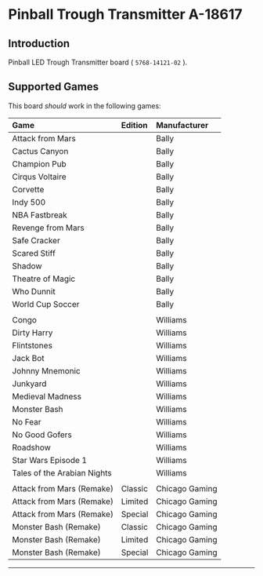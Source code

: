 # Pinball Trough Transmitter A-18617

## Introduction

Pinball LED Trough Transmitter board ( `5768-14121-02` ).

## Supported Games

This board _should_ work in the following games:

|Game                       |Edition |Manufacturer  |
|:---                       |:---    |:---          |
|Attack from Mars           |        |Bally         |
|Cactus Canyon              |        |Bally         |
|Champion Pub               |        |Bally         |
|Cirqus Voltaire            |        |Bally         |
|Corvette                   |        |Bally         |
|Indy 500                   |        |Bally         |
|NBA Fastbreak              |        |Bally         |
|Revenge from Mars          |        |Bally         |
|Safe Cracker               |        |Bally         |
|Scared Stiff               |        |Bally         |
|Shadow                     |        |Bally         |
|Theatre of Magic           |        |Bally         |
|Who Dunnit                 |        |Bally         |
|World Cup Soccer           |        |Bally         |
|                           |        |              |
|Congo                      |        |Williams      |
|Dirty Harry                |        |Williams      |
|Flintstones                |        |Williams      |
|Jack Bot                   |        |Williams      |
|Johnny Mnemonic            |        |Williams      |
|Junkyard                   |        |Williams      |
|Medieval Madness           |        |Williams      |
|Monster Bash               |        |Williams      |
|No Fear                    |        |Williams      |
|No Good Gofers             |        |Williams      |
|Roadshow                   |        |Williams      |
|Star Wars Episode 1        |        |Williams      |
|Tales of the Arabian Nights|        |Williams      |
|                           |        |              |
|Attack from Mars (Remake)  |Classic |Chicago Gaming|
|Attack from Mars (Remake)  |Limited |Chicago Gaming|
|Attack from Mars (Remake)  |Special |Chicago Gaming|
|Monster Bash (Remake)      |Classic |Chicago Gaming|
|Monster Bash (Remake)      |Limited |Chicago Gaming|
|Monster Bash (Remake)      |Special |Chicago Gaming|

----
[//]: # ( vim: set ts=4 sw=4 et cindent tw=80 ai si syn=markdown ft=markdown: )
